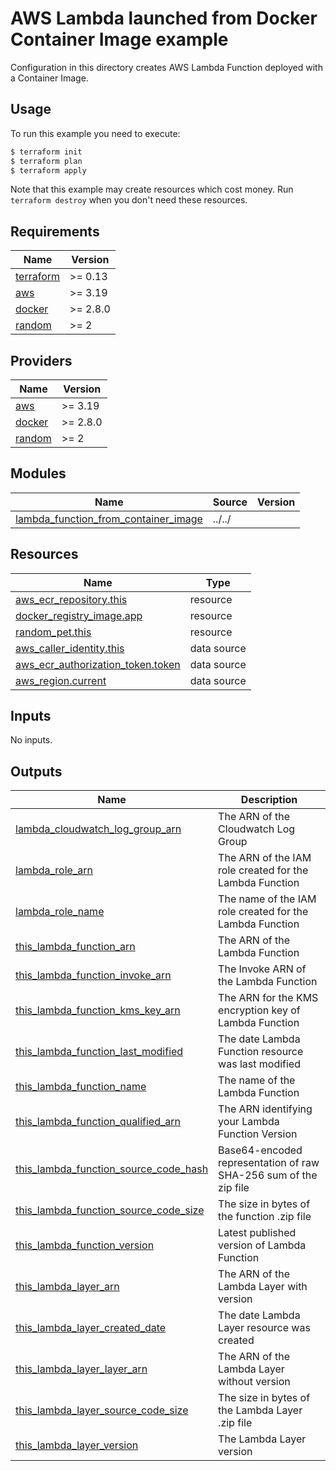 # AWS Lambda launched from Docker Container Image example

Configuration in this directory creates AWS Lambda Function deployed with a Container Image.

## Usage

To run this example you need to execute:

```bash
$ terraform init
$ terraform plan
$ terraform apply
```

Note that this example may create resources which cost money. Run `terraform destroy` when you don't need these resources.

<!-- BEGINNING OF PRE-COMMIT-TERRAFORM DOCS HOOK -->
## Requirements

| Name | Version |
|------|---------|
| <a name="requirement_terraform"></a> [terraform](#requirement\_terraform) | >= 0.13 |
| <a name="requirement_aws"></a> [aws](#requirement\_aws) | >= 3.19 |
| <a name="requirement_docker"></a> [docker](#requirement\_docker) | >= 2.8.0 |
| <a name="requirement_random"></a> [random](#requirement\_random) | >= 2 |

## Providers

| Name | Version |
|------|---------|
| <a name="provider_aws"></a> [aws](#provider\_aws) | >= 3.19 |
| <a name="provider_docker"></a> [docker](#provider\_docker) | >= 2.8.0 |
| <a name="provider_random"></a> [random](#provider\_random) | >= 2 |

## Modules

| Name | Source | Version |
|------|--------|---------|
| <a name="module_lambda_function_from_container_image"></a> [lambda\_function\_from\_container\_image](#module\_lambda\_function\_from\_container\_image) | ../../ |  |

## Resources

| Name | Type |
|------|------|
| [aws_ecr_repository.this](https://registry.terraform.io/providers/hashicorp/aws/latest/docs/resources/ecr_repository) | resource |
| [docker_registry_image.app](https://registry.terraform.io/providers/kreuzwerker/docker/latest/docs/resources/registry_image) | resource |
| [random_pet.this](https://registry.terraform.io/providers/hashicorp/random/latest/docs/resources/pet) | resource |
| [aws_caller_identity.this](https://registry.terraform.io/providers/hashicorp/aws/latest/docs/data-sources/caller_identity) | data source |
| [aws_ecr_authorization_token.token](https://registry.terraform.io/providers/hashicorp/aws/latest/docs/data-sources/ecr_authorization_token) | data source |
| [aws_region.current](https://registry.terraform.io/providers/hashicorp/aws/latest/docs/data-sources/region) | data source |

## Inputs

No inputs.

## Outputs

| Name | Description |
|------|-------------|
| <a name="output_lambda_cloudwatch_log_group_arn"></a> [lambda\_cloudwatch\_log\_group\_arn](#output\_lambda\_cloudwatch\_log\_group\_arn) | The ARN of the Cloudwatch Log Group |
| <a name="output_lambda_role_arn"></a> [lambda\_role\_arn](#output\_lambda\_role\_arn) | The ARN of the IAM role created for the Lambda Function |
| <a name="output_lambda_role_name"></a> [lambda\_role\_name](#output\_lambda\_role\_name) | The name of the IAM role created for the Lambda Function |
| <a name="output_this_lambda_function_arn"></a> [this\_lambda\_function\_arn](#output\_this\_lambda\_function\_arn) | The ARN of the Lambda Function |
| <a name="output_this_lambda_function_invoke_arn"></a> [this\_lambda\_function\_invoke\_arn](#output\_this\_lambda\_function\_invoke\_arn) | The Invoke ARN of the Lambda Function |
| <a name="output_this_lambda_function_kms_key_arn"></a> [this\_lambda\_function\_kms\_key\_arn](#output\_this\_lambda\_function\_kms\_key\_arn) | The ARN for the KMS encryption key of Lambda Function |
| <a name="output_this_lambda_function_last_modified"></a> [this\_lambda\_function\_last\_modified](#output\_this\_lambda\_function\_last\_modified) | The date Lambda Function resource was last modified |
| <a name="output_this_lambda_function_name"></a> [this\_lambda\_function\_name](#output\_this\_lambda\_function\_name) | The name of the Lambda Function |
| <a name="output_this_lambda_function_qualified_arn"></a> [this\_lambda\_function\_qualified\_arn](#output\_this\_lambda\_function\_qualified\_arn) | The ARN identifying your Lambda Function Version |
| <a name="output_this_lambda_function_source_code_hash"></a> [this\_lambda\_function\_source\_code\_hash](#output\_this\_lambda\_function\_source\_code\_hash) | Base64-encoded representation of raw SHA-256 sum of the zip file |
| <a name="output_this_lambda_function_source_code_size"></a> [this\_lambda\_function\_source\_code\_size](#output\_this\_lambda\_function\_source\_code\_size) | The size in bytes of the function .zip file |
| <a name="output_this_lambda_function_version"></a> [this\_lambda\_function\_version](#output\_this\_lambda\_function\_version) | Latest published version of Lambda Function |
| <a name="output_this_lambda_layer_arn"></a> [this\_lambda\_layer\_arn](#output\_this\_lambda\_layer\_arn) | The ARN of the Lambda Layer with version |
| <a name="output_this_lambda_layer_created_date"></a> [this\_lambda\_layer\_created\_date](#output\_this\_lambda\_layer\_created\_date) | The date Lambda Layer resource was created |
| <a name="output_this_lambda_layer_layer_arn"></a> [this\_lambda\_layer\_layer\_arn](#output\_this\_lambda\_layer\_layer\_arn) | The ARN of the Lambda Layer without version |
| <a name="output_this_lambda_layer_source_code_size"></a> [this\_lambda\_layer\_source\_code\_size](#output\_this\_lambda\_layer\_source\_code\_size) | The size in bytes of the Lambda Layer .zip file |
| <a name="output_this_lambda_layer_version"></a> [this\_lambda\_layer\_version](#output\_this\_lambda\_layer\_version) | The Lambda Layer version |
<!-- END OF PRE-COMMIT-TERRAFORM DOCS HOOK -->
